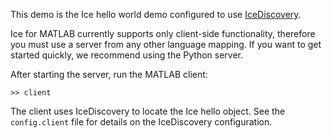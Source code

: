 This demo is the Ice hello world demo configured to use [IceDiscovery][1].

Ice for MATLAB currently supports only client-side functionality, therefore
you must use a server from any other language mapping. If you want to get
started quickly, we recommend using the Python server.

After starting the server, run the MATLAB client:

```
>> client
```

The client uses IceDiscovery to locate the Ice hello object. See the
`config.client` file for details on the IceDiscovery configuration.

[1]: https://doc.zeroc.com/display/Ice37/IceDiscovery
